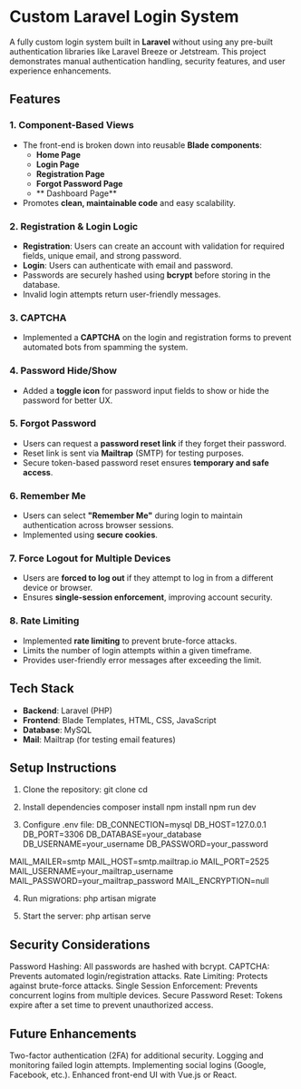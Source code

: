 # Custom Laravel Login System
A fully custom login system built in **Laravel** without using any pre-built authentication libraries like Laravel Breeze or Jetstream. This project demonstrates manual authentication handling, security features, and user experience enhancements.

## Features

### 1. Component-Based Views
- The front-end is broken down into reusable **Blade components**:
  - **Home Page**
  - **Login Page**
  - **Registration Page**
  - **Forgot Password Page**
  - ** Dashboard Page**
- Promotes **clean, maintainable code** and easy scalability.

### 2. Registration & Login Logic
- **Registration**: Users can create an account with validation for required fields, unique email, and strong password.
- **Login**: Users can authenticate with email and password.
- Passwords are securely hashed using **bcrypt** before storing in the database.
- Invalid login attempts return user-friendly messages.

### 3. CAPTCHA
- Implemented a **CAPTCHA** on the login and registration forms to prevent automated bots from spamming the system.

### 4. Password Hide/Show
- Added a **toggle icon** for password input fields to show or hide the password for better UX.

### 5. Forgot Password
- Users can request a **password reset link** if they forget their password.
- Reset link is sent via **Mailtrap** (SMTP) for testing purposes.
- Secure token-based password reset ensures **temporary and safe access**.

### 6. Remember Me
- Users can select **"Remember Me"** during login to maintain authentication across browser sessions.
- Implemented using **secure cookies**.

### 7. Force Logout for Multiple Devices
- Users are **forced to log out** if they attempt to log in from a different device or browser.
- Ensures **single-session enforcement**, improving account security.

### 8. Rate Limiting
- Implemented **rate limiting** to prevent brute-force attacks.
- Limits the number of login attempts within a given timeframe.
- Provides user-friendly error messages after exceeding the limit.

## Tech Stack

- **Backend**: Laravel (PHP)
- **Frontend**: Blade Templates, HTML, CSS, JavaScript
- **Database**: MySQL
- **Mail**: Mailtrap (for testing email features)

## Setup Instructions

1. Clone the repository:
git clone <repository-url>
cd <project-directory>

2. Install dependencies
composer install
npm install
npm run dev

3. Configure .env file:
DB_CONNECTION=mysql
DB_HOST=127.0.0.1
DB_PORT=3306
DB_DATABASE=your_database
DB_USERNAME=your_username
DB_PASSWORD=your_password

MAIL_MAILER=smtp
MAIL_HOST=smtp.mailtrap.io
MAIL_PORT=2525
MAIL_USERNAME=your_mailtrap_username
MAIL_PASSWORD=your_mailtrap_password
MAIL_ENCRYPTION=null

4. Run migrations:
php artisan migrate

5. Start the server:
php artisan serve

## Security Considerations
Password Hashing: All passwords are hashed with bcrypt.
CAPTCHA: Prevents automated login/registration attacks.
Rate Limiting: Protects against brute-force attacks.
Single Session Enforcement: Prevents concurrent logins from multiple devices.
Secure Password Reset: Tokens expire after a set time to prevent unauthorized access.

## Future Enhancements
Two-factor authentication (2FA) for additional security.
Logging and monitoring failed login attempts.
Implementing social logins (Google, Facebook, etc.).
Enhanced front-end UI with Vue.js or React.
